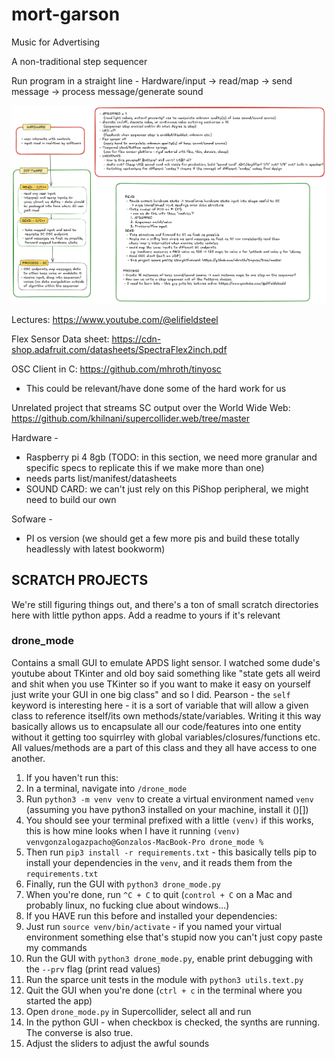 # mort-garson
Music for Advertising


A non-traditional step sequencer

Run program in a straight line - Hardware/input -> read/map -> send message -> process message/generate sound

![Last we Talked](./docs/design-v1.png)

Lectures: https://www.youtube.com/@elifieldsteel

Flex Sensor Data sheet: https://cdn-shop.adafruit.com/datasheets/SpectraFlex2inch.pdf

OSC Client in C: https://github.com/mhroth/tinyosc
 - This could be relevant/have done some of the hard work for us

Unrelated project that streams SC output over the World Wide Web: https://github.com/khilnani/supercollider.web/tree/master


Hardware - 
 - Raspberry pi 4 8gb (TODO: in this section, we need more granular and specific specs to replicate this if we make more than one)
 - needs parts list/manifest/datasheets
 - SOUND CARD: we can't just rely on this PiShop peripheral, we might need to build our own

Sofware -
 - PI os version (we should get a few more pis and build these totally headlessly with latest bookworm)

## SCRATCH PROJECTS

We're still figuring things out, and there's a ton of small scratch directories here with little python apps. Add a readme to yours if it's relevant

### drone_mode

Contains a small GUI to emulate APDS light sensor. I watched some dude's youtube about TKinter and old boy said something like "state gets all weird and
shit when you use TKinter so if you want to make it easy on yourself just write your GUI in one big class" and so I did. Pearson - the `self` keyword is interesting here - 
it is a sort of variable that will allow a given class to reference itself/its own methods/state/variables. Writing it this way basically allows us to encapsulate all our
code/features into one entity without it getting too squirrley with global variables/closures/functions etc. All values/methods are a part of this class and they all have access to one another.

1. If you haven't run this: 
  1. In a terminal, navigate into `/drone_mode`
  1. Run `python3 -m venv venv` to create a virtual environment named `venv` (assuming you have python3 installed on your machine, install it ()[])
  1. You should see your terminal prefixed with a little `(venv)` if this works, this is how mine looks when I have it running `(venv) venvgonzalogazpacho@Gonzalos-MacBook-Pro drone_mode %`
  1. Then run `pip3 install -r requirements.txt` - this basically tells pip to install your dependencies in the `venv`, and it reads them from the `requirements.txt`
  1. Finally, run the GUI with `python3 drone_mode.py`
  1. When you're done, run `^C + C` to quit (`control + C` on a Mac and probably linux, no fucking clue about windows...)
1. If you HAVE run this before and installed your dependencies:
  1. Just run `source venv/bin/activate` - if you named your virtual environment something else that's stupid now you can't just copy paste my commands
  1. Run the GUI with `python3 drone_mode.py`, enable print debugging with the `--prv` flag (print read values)
  1. Run the sparce unit tests in the module with `python3 utils.text.py`
  1. Quit the GUI when you're done (`ctrl + c` in the terminal where you started the app)
1. Open `drone_mode.py` in Supercollider, select all and run
1. In the python GUI - when checkbox is checked, the synths are running. The converse is also true.
1. Adjust the sliders to adjust the awful sounds